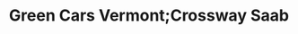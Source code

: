 ---
title: "Green Cars Vermont;Crossway Saab"
url: /montpelier/green-cars-vermont-crossway-saab/
shop: Autohaus
---